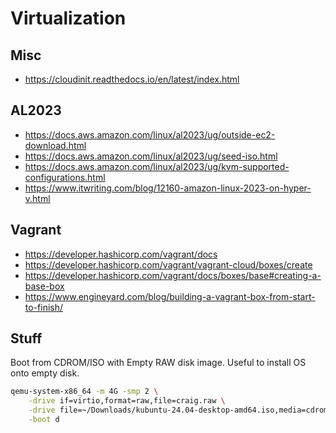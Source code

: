 # Virtualization

## Misc
* https://cloudinit.readthedocs.io/en/latest/index.html

## AL2023
* https://docs.aws.amazon.com/linux/al2023/ug/outside-ec2-download.html
* https://docs.aws.amazon.com/linux/al2023/ug/seed-iso.html
* https://docs.aws.amazon.com/linux/al2023/ug/kvm-supported-configurations.html
* https://www.itwriting.com/blog/12160-amazon-linux-2023-on-hyper-v.html


## Vagrant
* https://developer.hashicorp.com/vagrant/docs
* https://developer.hashicorp.com/vagrant/vagrant-cloud/boxes/create
* https://developer.hashicorp.com/vagrant/docs/boxes/base#creating-a-base-box
* https://www.engineyard.com/blog/building-a-vagrant-box-from-start-to-finish/



## Stuff

Boot from CDROM/ISO with Empty RAW disk image. Useful to install OS onto empty disk.
```bash
qemu-system-x86_64 -m 4G -smp 2 \
    -drive if=virtio,format=raw,file=craig.raw \
    -drive file=~/Downloads/kubuntu-24.04-desktop-amd64.iso,media=cdrom,readonly=on \
    -boot d
```
